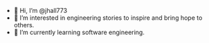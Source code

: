 - 👋 Hi, I’m @jhall773
- 👀 I’m interested in engineering stories to inspire and bring hope to others.
- 🌱 I’m currently learning software engineering.

<!---
jhall773/jhall773 is a ✨ special ✨ repository because its `README.md` (this file) appears on your GitHub profile.
You can click the Preview link to take a look at your changes.
--->
